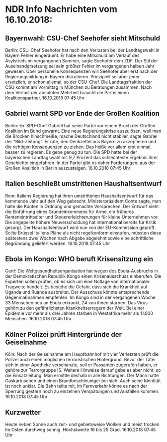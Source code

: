 # NDR Info Nachrichten vom 16.10.2018:


## Bayernwahl: CSU-Chef Seehofer sieht Mitschuld
Berlin:	CSU-Chef Seehofer hat nach den Verlusten bei der Landtagswahl in Bayern Fehler eingeräumt. Er habe eine Mitschuld am Verlauf des Asylstreits im vergangenen Sommer, sagte Seehofer dem ZDF. Der Stil der Auseinandersetzung sei sein größter Fehler im vergangenen halben Jahr gewesen. Über personelle Konsequenzen will Seehofer aber erst nach der Regierungsbildung in Bayern diskutieren. Prinzipiell sei aber jeder ersetzlich, er schon allemal, so der CSU-Chef. Die Landtagsfraktion der CSU kommt am Vormittag in München zu Beratungen zusammen. Nach dem Verlust der absoluten Mehrheit braucht die Partei einen Koalitionspartner. 16.10.2018 07:45 Uhr 

## Gabriel warnt SPD vor Ende der Großen Koalition
Berlin:    Ex-SPD-Chef Gabriel hat seine Partei vor einem Bruch der Großen Koalition im Bund gewarnt. Eine neue Regierungskrise auszulösen, weil man die Brocken hinschmeiße, mache Deutschland nicht stabiler, sagte Gabriel der "Bild-Zeitung". Er rate, den Denkzettel aus Bayern zu akzeptieren und die richtigen Konsequenzen zu ziehen. Das heiße vor allem erst einmal, besser zu regieren. Es gebe genug zu tun. Die SPD hatte bei der bayerischen Landtagswahl mit 9,7 Prozent das schlechteste Ergebnis ihrer Geschichte eingefahren. In der Partei gibt es daher Forderungen, aus der Großen Koalition in Berlin auszusteigen. 16.10.2018 07:45 Uhr 

## Italien beschließt umstrittenen Haushaltsentwurf
Rom:	Italiens Regierung hat ihren umstrittenen Haushaltsentwurf für das kommende Jahr auf den Weg gebracht. Ministerpräsident Conte sagte, man halte die Konten in Ordnung und gemachte Versprechen. Der Entwurf sieht die Einführung eines Grundeinkommens für Arme, ein früheres Renteneintrittsalter und Steuererleichterungen für kleine Unternehmen vor. Die angepeilte höhere Neuverschuldung hat international bereits für Kritik gesorgt. Der Haushaltsentwurf wird nun von der EU-Kommission geprüft. Sollte Brüssel Italiens Pläne als nicht regelkonform einstufen, müssten diese spätestens zwei Wochen nach Abgabe abgelehnt sowie eine schriftliche Begründung geliefert werden. 16.10.2018 07:45 Uhr 

## Ebola im Kongo: WHO beruft Krisensitzung ein
Genf:	Die Weltgesundheitsorganisation hat wegen des Ebola-Ausbruchs in der Demokratischen Republik Kongo einen Krisenausschuss einberufen. Die Experten sollen prüfen, ob es sich um eine Notlage von internationaler Tragweite handelt. Es bestehe die Gefahr, dass sich die Krankheit auf Uganda und Ruanda ausbreitet. Der Ausschuss könnte entsprechende Gegenmaßnahmen empfehlen. Im Kongo sind in der vergangenen Woche 33 Menschen neu an Ebola erkrankt, 24 von ihnen starben. Das Virus gehört zu den gefährlichsten Krankheitserregern der Welt. Bei einer Epidemie vor mehr als drei Jahren starben in Westafrika mehr als 11.000 Menschen. 16.10.2018 07:45 Uhr 

## Kölner Polizei prüft Hintergründe der Geiselnahme
Köln: Nach der Geiselnahme am Hauptbahnhof mit vier Verletzten prüft die Polizei auch einen möglichen terroristischen Hintergrund. Bevor der Täter sich in einer Apotheke verschanzte, soll er Passanten zugerufen haben, er gehöre zur Terrorgruppe IS. Weitere Hinweise darauf gebe es aber nicht, so die Einsatzleitung. Man ermittle deshalb in alle Richtungen. Der Mann hatte Gaskartuschen und einen Brandbeschleuniger bei sich. Auch seine Identität ist noch unklar. Die Bahn teilte mit, im Fernverkehr könne es nach der Sperrung gestern noch zu einzelnen Verspätungen und Ausfällen kommen. 16.10.2018 07:45 Uhr 

## Kurzwetter
Heute neben Sonne auch zeit- und gebietsweise Wolken und meist trocken. Im Osten durchweg sonnig. Höchstwerte 16 bis 25 Grad. 16.10.2018 07:45 Uhr 
